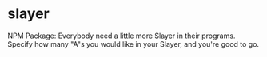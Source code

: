 # slayer
NPM Package: Everybody need a little more Slayer in their programs. Specify how many "A"s you would like in your Slayer, and you're good to go.
